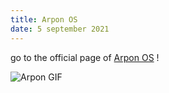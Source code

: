 ```yaml
---
title: Arpon OS
date: 5 september 2021
---
```

go to the official page of [Arpon OS](https://nfteam.netlify.app/arpon/home.html) !
<style>
		img {
			max-width: 100%;
			height: auto;
		}
</style>
<img src="https://nfteam.netlify.app/arpon/images/arpon.gif" loading="lazy" alt="Arpon GIF">